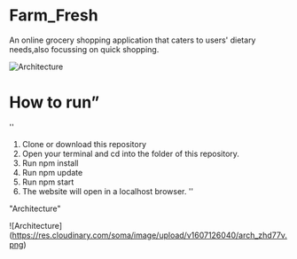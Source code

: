 # Farm_Fresh
An online grocery shopping application that caters to users' dietary needs,also focussing on quick shopping.

<img src=”https://res.cloudinary.com/soma/image/upload/v1607123353/ss_odfi1w.png” alt = "Architecture">


# How to run”
''
1.  Clone or download this repository
2.  Open your terminal and cd into the folder of this repository.
3. Run npm install 
4. Run npm update
5. Run npm start
6. The website will open in a localhost browser.
''

"Architecture"

![Architecture] (https://res.cloudinary.com/soma/image/upload/v1607126040/arch_zhd77v.png)



